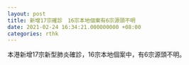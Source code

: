 ```yaml
---
layout: post
title: 新增17宗確診　16宗本地個案有6宗源頭不明
date: 2021-02-24 16:34:21.000000000 +08:00
categories: rthk
---
```


本港新增17宗新型肺炎確診，16宗本地個案中，有6宗源頭不明。
